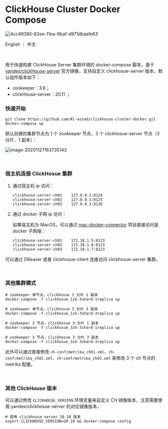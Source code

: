 # ClickHouse Cluster Docker Compose

![4cc49380-82ee-11ea-9baf-d971dbaafe63](https://cdn.jsdelivr.net/gh/Al-assad/md-img@master/bucket-3/202011271720.png)

English ｜ 中文

<br>

用于快速构建 ClickHouse Server 集群环境的 docker-compose 脚本，基于 [yandex/clickHouse-server](yandex/clickHouse-server) 官方镜像，支持自定义 clickhosue-server 版本，默认组件版本如下：

* zookeeper：3.6；
* clickHouse-server：20.11 ；

### 快速开始

```shell
git clone https://github.com/Al-assad/clickhouse-cluster-docker.git
docker-compose up
```

默认创建的集群节点为 1 个 zookeeper 节点，3 个 clickhosue-server 节点（3 分片、1 副本）：

![image-20201127163735143](https://cdn.jsdelivr.net/gh/Al-assad/md-img@master/bucket-3/202011271637.png)

<br>

### 宿主机连接 ClickHosue 集群

1. 通过宿主机 ip 访问：[]()

   ```shell
   clickhouse-server-ch01    127.0.0.1:8124
   clickhouse-server-ch02    127.0.0.1:8125
   clickhouse-server-ch03    127.0.0.1:8126
   ```

2. 通过 docker 子网 ip 访问：

   如果宿主机为 MacOS，可以通过 [mac-docker-connector](https://github.com/wenjunxiao/mac-docker-connector) 项目直接访问是 docker 子网络：

   ```shell
   clickhouse-server-ch01    172.18.1.5:8123
   clickhouse-server-ch02    172.18.1.6:8123
   clickhouse-server-ch03    172.18.1.7:8123
   ```

可以通过 DBeaver 或者 clickhosue-client 连接访问 clickhosue-server 集群。

<br>

### 其他集群模式

```shell
# zookeeper 单节点，clickhosue 3 分片 1 副本
docker-compose -f clickhosue_1zk-3shard-1replica up

# zookeeper 单节点，clickhosue 3 分片 3 副本
docker-compose -f clickhosue_1zk-3shard-3replica up

# zookeeper 3 节点，clickhosue 3 分片 1 副本
docker-compose -f clickhosue_3zk-3shard-1replica up

# zookeeper 3 节点，clickhosue 3 分片 3 副本
docker-compose -f clickhosue_3zk-3shard-3replica up
```

此外可以通过直接修改 `ch-conf/metrika_ch01.xml`、`ch-conf/metrika_ch02.xml`、`ch-conf/metrika_ch03.xml` 来修改 3 个 ch 节点的 metrika 配置。

<br>

### 其他 ClickHouse 版本

可以通过修改 `CLICKHOUSE_VERSION` 环境变量来自定义 CH 镜像版本，注意需要使用 yandex/clickhosue-server 的对应镜像版本。

```shell
# 使用 clickhouse-server 20.10 版本
export CLICKHOUSE_VERSION=20.10 && docker-compose config
```





<br>

<br>